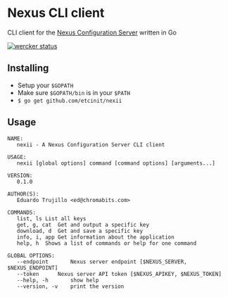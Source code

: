 # Nexus CLI client

CLI client for the [Nexus Configuration Server](https://github.com/etcinit/nexus) written in Go

[![wercker status](https://app.wercker.com/status/d9243f7ee424999e29466af3c3e0b060/m "wercker status")](https://app.wercker.com/project/bykey/d9243f7ee424999e29466af3c3e0b060)

## Installing

- Setup your `$GOPATH`
- Make sure `$GOPATH/bin` is in your `$PATH`
- `$ go get github.com/etcinit/nexii`

## Usage

```
NAME:
   nexii - A Nexus Configuration Server CLI client

USAGE:
   nexii [global options] command [command options] [arguments...]

VERSION:
   0.1.0

AUTHOR(S):
   Eduardo Trujillo <ed@chromabits.com>

COMMANDS:
   list, ls	List all keys
   get, g, cat	Get and output a specific key
   download, d	Get and save a specific key
   info, i, app	Get information about the application
   help, h	Shows a list of commands or help for one command

GLOBAL OPTIONS:
   --endpoint 		Nexus server endpoint [$NEXUS_SERVER, $NEXUS_ENDPOINT]
   --token 		Nexus server API token [$NEXUS_APIKEY, $NEXUS_TOKEN]
   --help, -h		show help
   --version, -v	print the version
```
